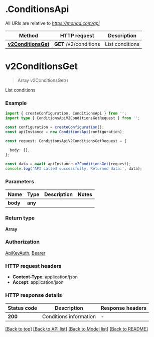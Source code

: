 # .ConditionsApi

All URIs are relative to *https://monad.com/api*

Method | HTTP request | Description
------------- | ------------- | -------------
[**v2ConditionsGet**](ConditionsApi.md#v2ConditionsGet) | **GET** /v2/conditions | List conditions


# **v2ConditionsGet**
> Array<ConditionInfo> v2ConditionsGet()

List conditions

### Example


```typescript
import { createConfiguration, ConditionsApi } from '';
import type { ConditionsApiV2ConditionsGetRequest } from '';

const configuration = createConfiguration();
const apiInstance = new ConditionsApi(configuration);

const request: ConditionsApiV2ConditionsGetRequest = {
  
  body: {},
};

const data = await apiInstance.v2ConditionsGet(request);
console.log('API called successfully. Returned data:', data);
```


### Parameters

Name | Type | Description  | Notes
------------- | ------------- | ------------- | -------------
 **body** | **any**|  |


### Return type

**Array<ConditionInfo>**

### Authorization

[ApiKeyAuth](README.md#ApiKeyAuth), [Bearer](README.md#Bearer)

### HTTP request headers

 - **Content-Type**: application/json
 - **Accept**: application/json


### HTTP response details
| Status code | Description | Response headers |
|-------------|-------------|------------------|
**200** | Conditions information |  -  |

[[Back to top]](#) [[Back to API list]](README.md#documentation-for-api-endpoints) [[Back to Model list]](README.md#documentation-for-models) [[Back to README]](README.md)


